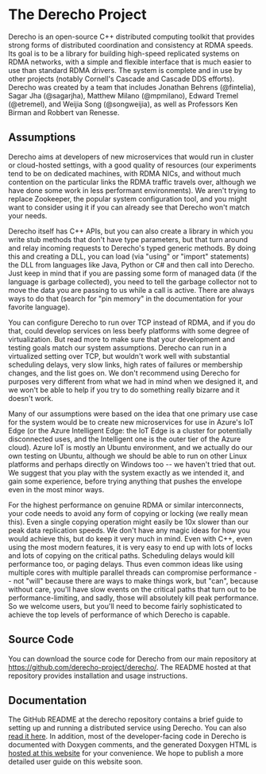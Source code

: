 # The Derecho Project

Derecho is an open-source C++ distributed computing toolkit that provides strong forms of distributed coordination and consistency at RDMA speeds. Its goal is to be a library for building high-speed replicated systems on RDMA networks, with a simple and flexible interface that is much easier to use than standard RDMA drivers. The system is complete and in use by other projects (notably Cornell's Cascade and Cascade DDS efforts).  Derecho was created by a team that includes Jonathan Behrens (@fintelia), Sagar Jha (@sagarjha), Matthew Milano (@mpmilano), Edward Tremel (@etremel), and Weijia Song (@songweijia), as well as Professors Ken Birman and Robbert van Renesse.   

## Assumptions
Derecho aims at developers of new microservices that would run in cluster or cloud-hosted settings, with a good quality of resources (our experiments tend to be on dedicated machines, with RDMA NICs, and without much contention on the particular links the RDMA traffic travels over, although we have done some work in less performant environments).  We aren't trying to replace Zookeeper, the popular system configuration tool, and you might want to consider using it if you can already see that Derecho won't match your needs.

Derecho itself has C++ APIs, but you can also create a library in which you write stub methods that don't have type parameters, but that turn around and relay incoming requests to Derecho's typed generic methods.  By doing this and creating a DLL, you can load (via "using" or "import" statements) the DLL from languages like Java, Python or C# and then call into Derecho.  Just keep in mind that if you are passing some form of managed data (if the language is garbage collected), you need to tell the garbage collector not to move the data you are passing to us while a call is active.  There are always ways to do that (search for "pin memory" in the documentation for your favorite language).

You can configure Derecho to run over TCP instead of RDMA, and if you do that, could develop services on less beefy platforms with some degree of virtualization.  But read more to make sure that your development and testing goals match our system assumptions.  Derecho can run in a virtualized setting over TCP, but wouldn't work well with substantial scheduling delays, very slow links, high rates of failures or membership changes, and the list goes on.  We don't recommend using Derecho for purposes very different from what we had in mind when we designed it, and we won't be able to help if you try to do something really bizarre and it doesn't work.

Many of our assumptions were based on the idea that one primary use case for the system would be to create new microservices for use in Azure's IoT Edge (or the Azure Intelligent Edge: the IoT Edge is a cluster for potentially disconnected uses, and the Intelligent one is the outer tier of the Azure cloud).  Azure IoT is mostly an Ubuntu environment, and we actually do our own testing on Ubuntu, although we should be able to run on other Linux platforms and perhaps directly on Windows too -- we haven't tried that out.  We suggest that you play with the system exactly as we intended it, and gain some experience, before trying anything that pushes the envelope even in the most minor ways.

For the highest performance on genuine RDMA or similar interconnects, your code needs to avoid any form of copying or locking (we really mean this).  Even a single copying operation might easily be 10x slower than our peak data replication speeds.  We don't have any magic ideas for how you would achieve this, but do keep it very much in mind.  Even with C++, even using the most modern features, it is very easy to end up with lots of locks and lots of copying on the critical paths.  Scheduling delays would kill performance too, or paging delays.  Thus even common ideas like using multiple cores with multiple parallel threads can compromise performance -- not "will" because there are ways to make things work, but "can", because without care, you'll have slow events on the critical paths that turn out to be performance-limiting, and sadly, those will absolutely kill peak performance.  So we welcome users, but you'll need to become fairly sophisticated to achieve the top levels of performance of which Derecho is capable.

## Source Code

You can download the source code for Derecho from our main repository at <https://github.com/derecho-project/derecho/>. The README hosted at that repository provides installation and usage instructions.

## Documentation

The GitHub README at the derecho repository contains a brief guide to setting up and running a distributed service using Derecho. You can also [read it here](userguide.md). In addition, most of the developer-facing code in Derecho is documented with Doxygen comments, and the generated Doxygen HTML is [hosted at this website](docs/index.html) for your convenience. We hope to publish a more detailed user guide on this website soon. 
